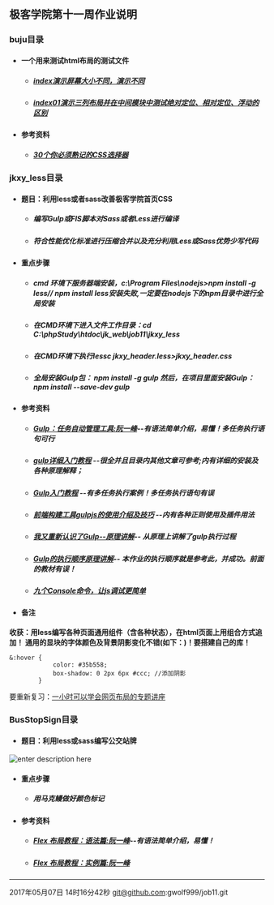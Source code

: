
 ## 极客学院第十一周作业说明
### buju目录 
- #### 一个用来测试html布局的测试文件
   - ##### [index演示屏幕大小不同，演示不同](https://github.com/gwolf999/job11/blob/master/buju/index.html)
   - ##### [index01演示三列布局并在中间模块中测试绝对定位、相对定位、浮动的区别](https://github.com/gwolf999/job11/blob/master/buju/index01.html)
- #### 参考资料
  - ##### [30个你必须熟记的CSS选择器](http://colobu.com/2015/03/10/the-30-css-selectors-you-must-memorize/) 
### jkxy_less目录
- #### 题目：利用less或者sass改善极客学院首页CSS
  - ##### 编写Gulp或FIS脚本对Sass或者Less进行编译
  - ##### 符合性能优化标准进行压缩合并以及充分利用Less或Sass优势少写代码
- #### 重点步骤
  - ##### cmd 环境下服务器端安装，c:\Program Files\nodejs>npm install -g less// *npm install less安装失败,一定要在nodejs下的npm目录中进行全局安装*

  - ##### 在CMD环境下进入文件工作目录：cd C:\phpStudy\htdoc\jk_web\job11\jkxy_less
  - ##### 在CMD环境下执行lessc jkxy_header.less>jkxy_header.css
  - ##### 全局安装Gulp包： npm install -g gulp  然后，在项目里面安装Gulp： npm install --save-dev gulp 
- #### 参考资料
  - ##### [Gulp：任务自动管理工具:阮一峰](http://javascript.ruanyifeng.com/tool/gulp.html)--有语法简单介绍，易懂！多任务执行语句可行
  - ##### [gulp详细入门教程](http://www.ydcss.com/archives/18) --很全并且目录内其他文章可参考;内有详细的安装及各种原理解释；
  - ##### [Gulp入门教程](http://markpop.github.io/2014/09/17/Gulp%E5%85%A5%E9%97%A8%E6%95%99%E7%A8%8B/) --有多任务执行案例！*多任务执行语句有误*
  - ##### [前端构建工具gulpjs的使用介绍及技巧](http://www.cnblogs.com/2050/p/4198792.html) --内有各种正则使用及插件用法
  - ##### [**我又重新认识了Gulp--原理讲解**](http://trickyedecay.me/archives/17/)--  **从原理上讲解了gulp执行过程**
  - ##### [**Gulp的执行顺序原理讲解**](http://trickyedecay.me/archives/9/)--   **本作业的执行顺序就是参考此，并成功。前面的教材有误！**
  - ##### [九个Console命令，让js调试更简单](https://github.com/dwqs/blog/issues/32)
- #### 备注
**收获：用less编写各种页面通用组件（含各种状态），在html页面上用组合方式追加！
通用的显块的字体颜色及背景阴影变化不错(如下：)！要搭建自己的库！**

``` less
&:hover {
            color: #35b558;
            box-shadow: 0 2px 6px #ccc; //添加阴影
        }
```


要重新复习：[一小时可以学会网页布局的专题讲座](http://zhibo.jikexueyuan.com/jiuye?p=6267fc99caa3953b772b4f844859ae8d&r=0fad34143f34c0ed40c0929c8dbd4c01&u=65906VlYtW8w5fa3r4cpo0VkZfAINpvkBGMnvMN1CeJn6BZoiFjfsJsHUiRP4ezpuULOu8w43zHw0YG0u*2*FQATsV1Q1hITE4NJxSM4D6tyFynmlrsmrgZu21qHTDk5AeuSRJtJuZqA)

### BusStopSign目录
- #### 题目：利用less或sass编写公交站牌
![enter description here][1]
- #### 重点步骤
  - ##### 用马克鳗做好颜色标记
- #### 参考资料
  - ##### [Flex 布局教程：语法篇:阮一峰](http://www.ruanyifeng.com/blog/2015/07/flex-grammar.html)--有语法简单介绍，易懂！
  - ##### [Flex 布局教程：实例篇:阮一峰](http://www.ruanyifeng.com/blog/2015/07/flex-examples.html) 


----------
2017年05月07日 14时16分42秒
git@github.com:gwolf999/job11.git


 


  [1]: ./images/%E5%85%AC%E4%BA%A4%E8%BD%A6%E7%AB%99%E7%89%8C2.jpg "公交车站牌2.jpg"
